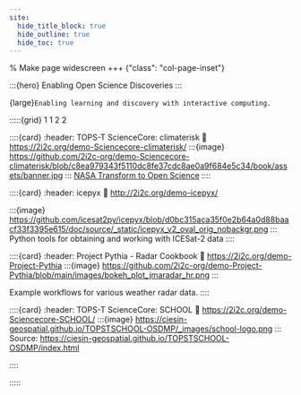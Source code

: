 ```yaml
---
site:
  hide_title_block: true
  hide_outline: true
  hide_toc: true
---
```


% Make page widescreen
+++ {"class": "col-page-inset"}

:::{hero}
Enabling Open Science Discoveries
:::

{large}`Enabling learning and discovery with interactive computing.`

:::::{grid} 1 1 2 2

::::{card}
:header: TOPS-T ScienceCore: climaterisk
:link: https://2i2c.org/demo-Sciencecore-climaterisk/
:::{image} https://github.com/2i2c-org/demo-Sciencecore-climaterisk/blob/c8ea979343f5110dc8fe37cdc8ae0a9f684e5c34/book/assets/banner.jpg
:::
[NASA Transform to Open Science](https://science.nasa.gov/open-science/tops/https://nasa.github.io/Transform-to-Open-Science-Book/index.html)
::::

::::{card}
:header: icepyx
:link: http://2i2c.org/demo-icepyx/

:::{image} https://github.com/icesat2py/icepyx/blob/d0bc315aca35f0e2b64a0d88baacf33f3395e615/doc/source/_static/icepyx_v2_oval_orig_nobackgr.png
:::
Python tools for obtaining and working with ICESat-2 data
::::

::::{card}
:header: Project Pythia - Radar Cookbook
:link: https://2i2c.org/demo-Project-Pythia
:::{image} https://github.com/2i2c-org/demo-Project-Pythia/blob/main/images/bokeh_plot_jmaradar_hr.png
:::

Example workflows for various weather radar data.
::::

::::{card}
:header: TOPS-T ScienceCore: SCHOOL
:link: https://2i2c.org/demo-Sciencecore-SCHOOL/
:::{image} https://ciesin-geospatial.github.io/TOPSTSCHOOL-OSDMP/_images/school-logo.png
:::
Source: https://ciesin-geospatial.github.io/TOPSTSCHOOL-OSDMP/index.html

::::

:::::
